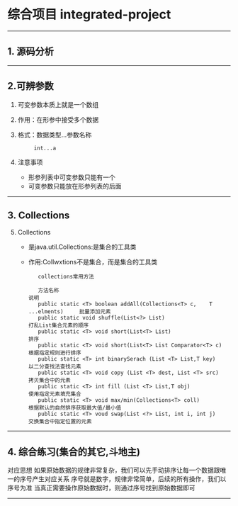 # 综合项目 integrated-project

---


## 1. 源码分析

---

## 2.可辨参数

1. 可变参数本质上就是一个数组
2. 作用：在形参中接受多个数据
3. 格式：数据类型...参数名称

            int...a
4. 注意事项
   - 形参列表中可变参数只能有一个
   - 可变参数只能放在形参列表的后面


---


## 3. Collections
5. Collections
   - 是java.util.Collections:是集合的工具类
   - 作用:Collwxtions不是集合，而是集合的工具类

            collections常用方法

            方法名称                                                                说明
            public static <T> boolean addAll(Collections<T> c,    T ...elments)     批量添加元素
            public static void shuffle(List<?> List)                                打乱List集合元素的顺序
            public static <T> void short(List<T> List)                              排序
            public static <T> void short(List<T> List Comparator<T> c)              根据指定规则进行排序
            public static <T> int binarySerach (List <T> List,T key)                以二分查找法查找元素
            public static <T> void copy (List <T> dest, List <T> src)               拷贝集合中的元素
            public static <T> int fill (List <T> List,T obj)                        使用指定元素填充集合
            public static <T> void max/min(Collections<T> coll)                     根据默认的自然排序获取最大值/最小值
            public static <T> voud swap(List <?> List, int i, int j)                交换集合中指定位置的元素
---


## 4. 综合练习(集合的其它,斗地主)
   对应思想
   如果原始数据的规律非常复杂，我们可以先手动排序让每一个数据跟唯一的序号产生对应关系
   序号就是数字，规律非常简单，后续的所有操作，我们以序号为准
   当真正需要操作原始数据时，则通过序号找到原始数据即可

---